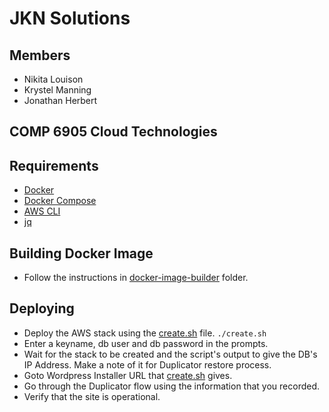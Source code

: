 # JKN Solutions

## Members
- Nikita Louison
- Krystel Manning
- Jonathan Herbert

## COMP 6905 Cloud Technologies

## Requirements
- [Docker](https://www.docker.com/)
- [Docker Compose](https://docs.docker.com/compose/)
- [AWS CLI](https://aws.amazon.com/cli/)
- [jq](https://stedolan.github.io/jq/)

## Building Docker Image
- Follow the instructions in [docker-image-builder](docker-image-builder) folder.

## Deploying
- Deploy the AWS stack using the [create.sh](create.sh) file. `./create.sh`
- Enter a keyname, db user and db password in the prompts.
- Wait for the stack to be created and the script's output to give the DB's IP Address. Make a note of it for Duplicator restore process.
- Goto Wordpress Installer URL that [create.sh](create.sh) gives.
- Go through the Duplicator flow using the information that you recorded.
- Verify that the site is operational.
